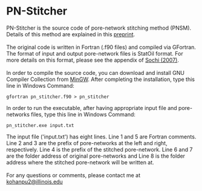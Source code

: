 # PN-Stitcher
PN-Stitcher is the source code of pore-network stitching method (PNSM). Details of this method are explained in this [preprint](https://arxiv.org/pdf/2004.01523.pdf).
<br/><br/>
The original code is written in Fortran (.f90 files) and compiled via GFortran.
The format of input and output pore-network files is StatOil format. For more details on this format, please see the appendix of [Sochi (2007)](https://arxiv.org/pdf/1011.0760.pdf).
<br/><br/>
In order to compile the source code, you can download and install GNU Compiler Collection from [MinGW](http://www.mingw.org/). After completing the installation, type this line in Windows Command:
```
gfortran pn_stitcher.f90 > pn_stitcher
```
In order to run the executable, after having appropriate input file and pore-networks files, type this line in Windows Command:
```
pn_stitcher.exe input.txt
```
The input file ('input.txt') has eight lines. Line 1 and 5 are Fortran comments. Line 2 and 3 are the prefix of pore-networks at the left and right, respectively. Line 4 is the prefix of the stitched pore-network. Line 6 and 7 are the folder address of original pore-networks and Line 8 is the folder address where the stitched pore-network will be written at.
<br/><br/>
For any questions or comments, please contact me at [kohanpu2@illinois.edu](kohanpu2@illinois.edu)
